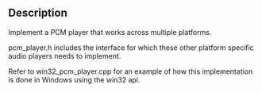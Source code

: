 ## Description
Implement a PCM player that works across multiple platforms.

pcm_player.h includes the interface for which these other platform specific audio players needs to implement.

Refer to win32_pcm_player.cpp for an example of how this implementation is done in Windows using the win32 api. 